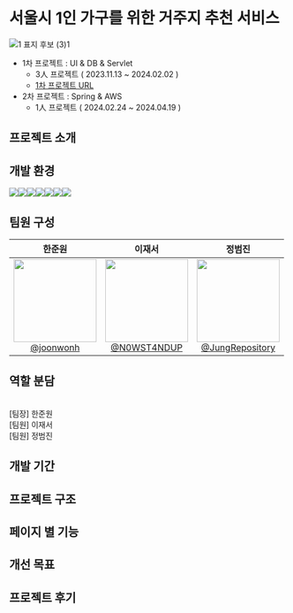 # 서울시 1인 가구를 위한 거주지 추천 서비스
![1  표지 후보 (3)1](https://github.com/user-attachments/assets/a962baed-9f70-4f3f-8f60-2ee251b0ca23)
- 1차 프로젝트 : UI & DB & Servlet
  - 3人 프로젝트 ( 2023.11.13 ~ 2024.02.02 )
  - [1차 프로젝트 URL](https://github.com/joonwonh/WhereHouse-server)
- 2차 프로젝트 : Spring & AWS
  - 1人 프로젝트 ( 2024.02.24 ~ 2024.04.19 )


## 프로젝트 소개

## 개발 환경
<img src="https://img.shields.io/badge/java-007396?style=for-the-badge&logo=java&logoColor=white"/><img src="https://img.shields.io/badge/Spring-6DB33F?style=for-the-badge&logo=Spring&logoColor=white"><img src="https://img.shields.io/badge/ORACLE-F80000?style=for-the-badge&logo=oracle&logoColor=white"/><img src="https://img.shields.io/badge/HTML5-E34F26?style=for-the-badge&logo=HTML5&logoColor=white"><img src="https://img.shields.io/badge/CSS3-1572B6?style=for-the-badge&logo=CSS3&logoColor=white"><img src="https://img.shields.io/badge/JavaScript-F7DF1E?style=for-the-badge&logo=JavaScript&logoColor=white"><img src="https://img.shields.io/badge/Amazon%20EC2-FF9900?style=for-the-badge&logo=Amazon%20EC2&logoColor=white">

## 팀원 구성
<div align="center">

| **한준원** | **이재서** | **정범진**
| :------: |  :------: | :------: |
| [<img src="https://avatars.githubusercontent.com/u/96328871?v=4" height=150 width=150> <br/> @joonwonh](https://github.com/joonwonh) | [<img src="https://avatars.githubusercontent.com/u/153244723?v=4" height=150 width=150> <br/> @N0WST4NDUP](https://github.com/N0WST4NDUP) | [<img src="https://avatars.githubusercontent.com/u/85886967?v=4" height=150 width=150> <br/> @JungRepository](https://github.com/JungRepository) |

</div>

## 역할 분담
<br/>
[팀장] 한준원

<br/>
[팀원] 이재서

<br/>
[팀원] 정범진


## 개발 기간 

## 프로젝트 구조

## 페이지 별 기능

## 개선 목표 

## 프로젝트 후기

